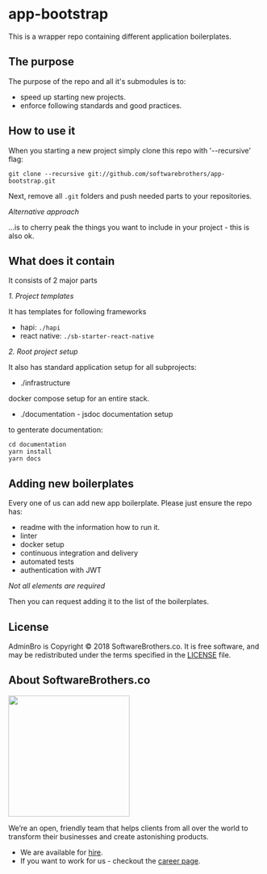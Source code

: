 # app-bootstrap

This is a wrapper repo containing different application boilerplates.

## The purpose

The purpose of the repo and all it's submodules is to:
* speed up starting new projects.
* enforce following standards and good practices.

## How to use it

When you starting a new project simply clone this repo with '--recursive' flag:

```
git clone --recursive git://github.com/softwarebrothers/app-bootstrap.git
```

Next, remove all `.git` folders and push needed parts to your repositories.

*Alternative approach*

...is to cherry peak the things you want to include in your project - this is also ok.

## What does it contain

It consists of 2 major parts

*1. Project templates*

It has templates for following frameworks

* hapi: `./hapi`
* react native: `./sb-starter-react-native`

*2. Root project setup*

It also has standard application setup for all subprojects:

* ./infrastructure

docker compose setup for an entire stack.

* ./documentation - jsdoc documentation setup

to genterate documentation:

```
cd documentation
yarn install
yarn docs
```

## Adding new boilerplates

Every one of us can add new app boilerplate. Please just ensure the repo has:

* readme with the information how to run it.
* linter
* docker setup
* continuous integration and delivery
* automated tests
* authentication with JWT

_Not all elements are required_

Then you can request adding it to the list of the boilerplates.

## License

AdminBro is Copyright © 2018 SoftwareBrothers.co. It is free software, and may be redistributed under the terms specified in the [LICENSE](LICENSE.md) file.

## About SoftwareBrothers.co

<img src="https://softwarebrothers.co/assets/images/software-brothers-logo-full.svg" width=240>

We’re an open, friendly team that helps clients from all over the world to transform their businesses and create astonishing products.

* We are available for [hire](https://softwarebrothers.co/contact).
* If you want to work for us - checkout the [career page](https://softwarebrothers.co/career).